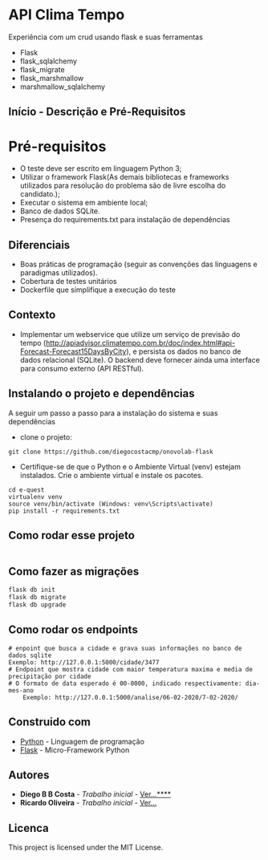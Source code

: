 # API Clima Tempo

Experiência com um crud usando flask e suas ferramentas

- Flask
- flask_sqlalchemy
- flask_migrate
- flask_marshmallow
- marshmallow_sqlalchemy

## Início - Descrição e Pré-Requisitos

# Pré-requisitos
* O teste deve ser escrito em linguagem Python 3;
* Utilizar o framework Flask(As demais bibliotecas e frameworks utilizados para resolução do problema são de livre escolha do candidato.);
* Executar o sistema em ambiente local;
* Banco de dados SQLite.
* Presença do requirements.txt para instalação de dependências
  
## Diferenciais
* Boas práticas de programação (seguir as convenções das linguagens e paradigmas utilizados).
* Cobertura de testes unitários
* Dockerfile que simplifique a execução do teste

## Contexto

* Implementar um webservice que utilize um serviço de previsão do tempo (http://apiadvisor.climatempo.com.br/doc/index.html#api-Forecast-Forecast15DaysByCity), e persista os dados no banco de dados relacional (SQLite). O backend deve fornecer ainda uma interface para consumo externo (API RESTful).


## Instalando o projeto e dependências
A seguir um passo a passo para a instalação do sistema e suas dependências

* clone o projeto:
```
git clone https://github.com/diegocostacmp/onovolab-flask
```
* Certifique-se de que o Python e o Ambiente Virtual (venv) estejam instalados.
Crie o ambiente virtual e instale os pacotes.
 ```
 cd e-quest
 virtualenv venv
 source venv/bin/activate (Windows: venv\Scripts\activate)
 pip install -r requirements.txt
```
## Como rodar esse projeto

```./start.sh(talvez seja necessário dar permissão de execução: chmod +x start.sh )
```

## Como fazer as migrações

```sh
flask db init
flask db migrate
flask db upgrade
```


## Como rodar os endpoints

```
# enpoint que busca a cidade e grava suas informações no banco de dados sqlite
Exemplo: http://127.0.0.1:5000/cidade/3477
# Endpoint que mostra cidade com maior temperatura maxima e media de precipitação por cidade
# O formato de data esperado é 00-0000, indicado respectivamente: dia-mes-ano
    Exemplo: http://127.0.0.1:5000/analise/06-02-2020/7-02-2020/
```
## Construido com

* [Python](https://www.python.org/) - Linguagem de programação
* [Flask](https://flask.palletsprojects.com/en/1.1.x/) - Micro-Framework Python


## Autores

* **Diego B B Costa** - *Trabalho inicial* - [Ver...****](https://github.com/diegocostacmp)
* **Ricardo Oliveira** - *Trabalho inicial* - [Ver...](https://github.com/ricardoflayer)

## Licenca

This project is licensed under the MIT License.